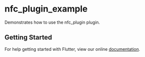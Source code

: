 # nfc_plugin_example

Demonstrates how to use the nfc_plugin plugin.

## Getting Started

For help getting started with Flutter, view our online
[documentation](http://flutter.io/).
